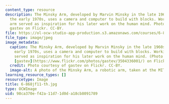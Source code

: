 ```yaml
---
content_type: resource
description: The Minsky Arm, developed by Marvin Minsky in the late 1960s through
  the early 1970s, uses a camera and computer to build with blocks. Working on the
  arm served as inspiration for his later work on the human mind. Photo courtesy of
  gastev on Flickr. CC-BY.
file: https://ol-ocw-studio-app-production.s3.amazonaws.com/courses/6-868j-the-society-of-mind-fall-2011/98ca370ef42a11d71d0da18cb8091789_6-868jf11-th.jpg
file_type: image/jpeg
image_metadata:
  caption: The Minsky Arm, developed by Marvin Minsky in the late 1960s through the
    early 1970s, uses a camera and computer to build with blocks. Working on the arm
    served as inspiration for his later work on the human mind. (Photo courtesy of
    [gastev](https://www.flickr.com/photos/gastev/3504336001/) on Flickr. [CC-BY](https://creativecommons.org/licenses/by/2.0/).)
  credit: Photo courtesy of gastev on Flickr. CC-BY.
  image-alt: A photo of the Minsky Arm, a robotic arm, taken at the MIT Museum.
learning_resource_types: []
resourcetype: Image
title: 6-868jf11-th.jpg
type: OCWImage
uid: 98ca370e-f42a-11d7-1d0d-a18cb8091789
---
```


